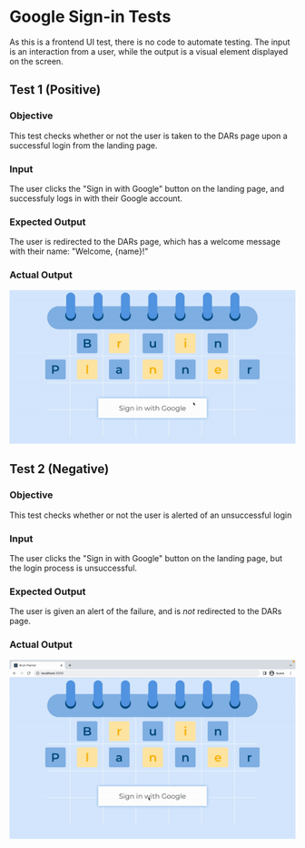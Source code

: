 # Google Sign-in Tests
As this is a frontend UI test, there is no code to automate testing. The input is an interaction from a user, while the output is a visual element displayed on the screen.


## Test 1 (Positive)

### Objective

This test checks whether or not the user is taken to the DARs page upon a successful login from the landing page.

### Input

The user clicks the "Sign in with Google" button on the landing page, and successfuly logs in with their Google account.

### Expected Output

The user is redirected to the DARs page, which has a welcome message with their name: "Welcome, {name}!" 


### Actual Output

![GIF of login success](signin_success.gif)

## Test 2 (Negative)

### Objective

This test checks whether or not the user is alerted of an unsuccessful login

### Input

The user clicks the "Sign in with Google" button on the landing page, but the login process is unsuccessful.

### Expected Output

The user is given an alert of the failure, and is *not* redirected to the DARs page.

### Actual Output

![GIF of login failure](signin_failure.gif)
